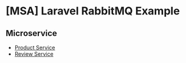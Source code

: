 # [MSA] Laravel RabbitMQ Example

## Microservice

- [Product Service](./product-service)
- [Review Service](./review-service)



